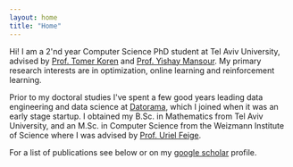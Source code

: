 ```yaml
---
layout: home
title: "Home"
---
```


Hi! I am a 2'nd year Computer Science PhD student at Tel Aviv University, 
advised by <a href="https://tomerkoren.github.io/">Prof. Tomer Koren</a>  and <a href="https://www.cs.tau.ac.il/~mansour/"> Prof. Yishay Mansour</a>.
My primary research interests are in optimization, online learning and reinforcement learning.

Prior to my doctoral studies I've spent a few good years leading data engineering and data science 
at <a href="https://www.crunchbase.com/organization/datorama">Datorama</a>, which I joined when it was an early stage startup. 
I obtained my B.Sc. in Mathematics from Tel Aviv University, and an M.Sc. in Computer Science from the Weizmann Institute of Science where I was advised by <a href='https://www.wisdom.weizmann.ac.il/~feige/'> Prof. Uriel Feige</a>.

For a list of publications see below or on my <a href="https://scholar.google.com/citations?user=vYLNp6cAAAAJ&hl=en&oi=ao" target="_blank">google scholar</a> profile.

<!-- <span class="d-flex align-items-center text-decoration-none" 
      style="font-family: 'Montserrat'; font-weight: 400; font-size: 12pt;">
    urisherman 
    <span style="font-family: 'Montserrat'; font-weight: 200; font-size: 10pt; ">&nbsp;(at)&nbsp;</span> 
    mail 
    <span style="font-family: 'Montserrat'; font-weight: 200; font-size: 10pt; ">&nbsp;(dot)&nbsp;</span> 
    tau
    <span style="font-family: 'Montserrat'; font-weight: 200; font-size: 10pt; ">&nbsp;(dot)&nbsp;</span> 
    ac
    <span style="font-family: 'Montserrat'; font-weight: 200; font-size: 10pt; ">&nbsp;(dot)&nbsp;</span> 
    il
</span> -->